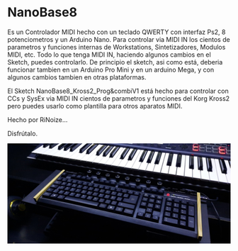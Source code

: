 # NanoBase8
Es un Controlador MIDI hecho con un teclado QWERTY con interfaz Ps2, 
8 potenciometros y un Arduino Nano.
Para controlar via MIDI IN los cientos de parametros y funciones internas 
de Workstations, Sintetizadores, Modulos MIDI, etc. 
Todo lo que tenga MIDI IN, haciendo algunos cambios en el Sketch, puedes controlarlo.
De principio el sketch, asi como está, deberia funcionar tambien en un Arduino Pro Mini y en un arduino Mega, 
y con algunos cambios tambien en otras plataformas.

El Sketch NanoBase8_Kross2_Prog&combiV1 está hecho para controlar con CCs y SysEx via MIDI IN cientos de parametros y funciones del Korg Kross2
pero puedes usarlo como plantilla para otros aparatos MIDI.

Hecho por RiNoize...

Disfrútalo.

<img src="https://github.com/RiNoize/NanoBase8/blob/main/NanoBase8%20%26%20Kross2.jpg">
